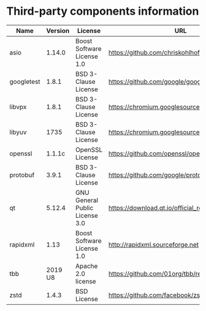 Third-party components information
==================================

| Name       | Version | License                        | URL                                              |
|------------|---------|--------------------------------|--------------------------------------------------|
| asio       | 1.14.0  | Boost Software License 1.0     | https://github.com/chriskohlhoff/asio/releases   |
| googletest | 1.8.1   | BSD 3-Clause License           | https://github.com/google/googletest/releases    |
| libvpx     | 1.8.1   | BSD 3-Clause License           | https://chromium.googlesource.com/webm/libvpx    |
| libyuv     | 1735    | BSD 3-Clause License           | https://chromium.googlesource.com/libyuv/libyuv  |
| openssl    | 1.1.1c  | OpenSSL License                | https://github.com/openssl/openssl/releases      |
| protobuf   | 3.9.1   | BSD 3-Clause License           | https://github.com/google/protobuf/releases      |
| qt         | 5.12.4  | GNU General Public License 3.0 | https://download.qt.io/official_releases/qt/5.12 |
| rapidxml   | 1.13    | Boost Software License 1.0     | http://rapidxml.sourceforge.net                  |
| tbb        | 2019 U8 | Apache 2.0 license             | https://github.com/01org/tbb/releases            |
| zstd       | 1.4.3   | BSD License                    | https://github.com/facebook/zstd/releases        |
